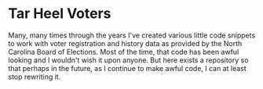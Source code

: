 # Tar Heel Voters

Many, many times through the years I've created various little code snippets to work with voter registration and history data as provided by the North Carolina Board of Elections. Most of the time, that code has been awful looking and I wouldn't wish it upon anyone. But here exists a repository so that perhaps in the future, as I continue to make awful code, I can at least stop rewriting it.
